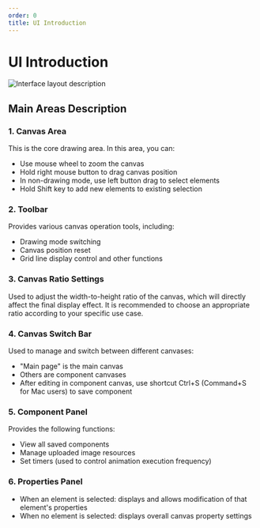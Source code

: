 ```yaml
---
order: 0
title: UI Introduction
---
```


# UI Introduction

![Interface layout description](/assets/usage/ui-introduction.png)

## Main Areas Description

### 1. Canvas Area
This is the core drawing area. In this area, you can:
- Use mouse wheel to zoom the canvas
- Hold right mouse button to drag canvas position
- In non-drawing mode, use left button drag to select elements
- Hold Shift key to add new elements to existing selection

### 2. Toolbar
Provides various canvas operation tools, including:
- Drawing mode switching
- Canvas position reset
- Grid line display control and other functions

### 3. Canvas Ratio Settings
Used to adjust the width-to-height ratio of the canvas, which will directly affect the final display effect. It is recommended to choose an appropriate ratio according to your specific use case.

### 4. Canvas Switch Bar
Used to manage and switch between different canvases:
- "Main page" is the main canvas
- Others are component canvases
- After editing in component canvas, use shortcut Ctrl+S (Command+S for Mac users) to save component

### 5. Component Panel
Provides the following functions:
- View all saved components
- Manage uploaded image resources
- Set timers (used to control animation execution frequency)

### 6. Properties Panel
- When an element is selected: displays and allows modification of that element's properties
- When no element is selected: displays overall canvas property settings 